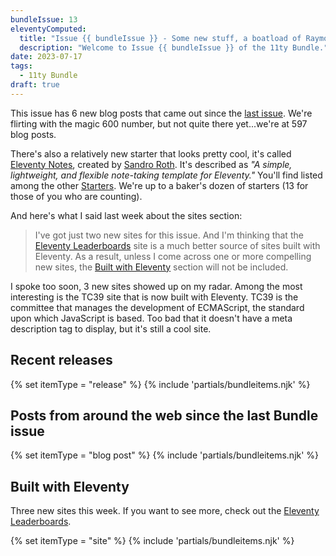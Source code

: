 ```yaml
---
bundleIssue: 13
eleventyComputed:
  title: "Issue {{ bundleIssue }} - Some new stuff, a boatload of Raymond Camden, a backend for your forms, and a couple of sites"
  description: "Welcome to Issue {{ bundleIssue }} of the 11ty Bundle."
date: 2023-07-17
tags:
  - 11ty Bundle
draft: true
---
```


This issue has 6 new blog posts that came out since the [last issue](/blog/11ty-bundle-{{bundleIssue-1}}/). We're flirting with the magic 600 number, but not quite there yet...we're at 597 blog posts.

There's also a relatively new starter that looks pretty cool, it's called [Eleventy Notes](https://eleventy-notes.sandroroth.com/), created by [Sandro Roth](https://github.com/rothsandro). It's described as _"A simple, lightweight, and flexible note-taking template for Eleventy."_ You'll find listed among the other [Starters](/starters/). We're up to a baker's dozen of starters (13 for those of you who are counting).

And here's what I said last week about the sites section:

> I've got just two new sites for this issue. And I'm thinking that the [Eleventy Leaderboards](https://www.11ty.dev/speedlify/) site is a much better source of sites built with Eleventy. As a result, unless I come across one or more compelling new sites, the [Built with Eleventy](#sites) section will not be included.

I spoke too soon, 3 new sites showed up on my radar. Among the most interesting is the TC39 site that is now built with Eleventy. TC39 is the committee that manages the development of ECMAScript, the standard upon which JavaScript is based. Too bad that it doesn't have a meta description tag to display, but it's still a cool site.

<div id="releases"></div>

## Recent releases

{% set itemType = "release" %}
{% include 'partials/bundleitems.njk' %}

## Posts from around the web since the last Bundle issue

{% set itemType = "blog post" %}
{% include 'partials/bundleitems.njk' %}

<div id="sites"></div>

## Built with Eleventy

Three new sites this week. If you want to see more, check out the [Eleventy Leaderboards](https://www.11ty.dev/speedlify/).

{% set itemType = "site" %}
{% include 'partials/bundleitems.njk' %}
